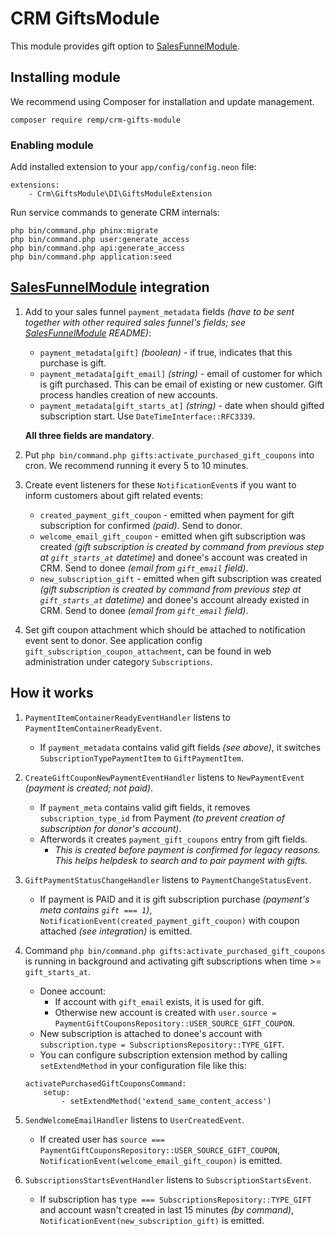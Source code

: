 # CRM GiftsModule


This module provides gift option to [SalesFunnelModule].


## Installing module

We recommend using Composer for installation and update management.

```shell
composer require remp/crm-gifts-module
```


### Enabling module

Add installed extension to your `app/config/config.neon` file:

```neon
extensions:
	- Crm\GiftsModule\DI\GiftsModuleExtension
```

Run service commands to generate CRM internals:

```
php bin/command.php phinx:migrate
php bin/command.php user:generate_access
php bin/command.php api:generate_access
php bin/command.php application:seed
```


## [SalesFunnelModule] integration

1. Add to your sales funnel `payment_metadata` fields _(have to be sent together with other required sales funnel's fields; see [SalesFunnelModule] README)_:
   - `payment_metadata[gift]` _(boolean)_ - if true, indicates that this purchase is gift.
   - `payment_metadata[gift_email]` _(string)_ - email of customer for which is gift purchased. This can be email of existing or new customer. Gift process handles creation of new accounts.
   - `payment_metadata[gift_starts_at]` _(string)_ - date when should gifted subscription start. Use `DateTimeInterface::RFC3339`.

   **All three fields are mandatory**.

2. Put `php bin/command.php gifts:activate_purchased_gift_coupons` into cron. We recommend running it every 5 to 10 minutes.

3. Create event listeners for these `NotificationEvent`s if you want to inform customers about gift related events:
   - `created_payment_gift_coupon` - emitted when payment for gift subscription for confirmed _(paid)_. Send to donor.
   - `welcome_email_gift_coupon` - emitted when gift subscription was created _(gift subscription is created by command from previous step at `gift_starts_at` datetime)_ and donee's account was created in CRM. Send to donee _(email from `gift_email` field)_.
   - `new_subscription_gift` - emitted when gift subscription was created _(gift subscription is created by command from previous step at `gift_starts_at` datetime)_ and donee's account already existed in CRM. Send to donee _(email from `gift_email` field)_.

4. Set gift coupon attachment which should be attached to notification event sent to donor. See application config `gift_subscription_coupon_attachment`, can be found in web administration under category `Subscriptions`.


## How it works

1. `PaymentItemContainerReadyEventHandler` listens to `PaymentItemContainerReadyEvent`.
   - If `payment_metadata` contains valid gift fields _(see above)_, it switches `SubscriptionTypePaymentItem` to `GiftPaymentItem`.

2. `CreateGiftCouponNewPaymentEventHandler` listens to `NewPaymentEvent` _(payment is created; not paid)_.
   - If `payment_meta` contains valid gift fields, it removes `subscription_type_id` from Payment _(to prevent creation of subscription for donor's account)_.
   - Afterwords it creates `payment_gift_coupons` entry from gift fields.
      - _This is created before payment is confirmed for legacy reasons. This helps helpdesk to search and to pair payment with gifts._

3. `GiftPaymentStatusChangeHandler` listens to `PaymentChangeStatusEvent`.
   - If payment is PAID and it is gift subscription purchase _(payment's meta contains `gift === 1`)_, `NotificationEvent(created_payment_gift_coupon)` with coupon attached _(see integration)_ is emitted.

4. Command `php bin/command.php gifts:activate_purchased_gift_coupons` is running in background and activating gift subscriptions when time >= `gift_starts_at`.
   - Donee account:
      - If account with `gift_email` exists, it is used for gift.
      - Otherwise new account is created with `user.source = PaymentGiftCouponsRepository::USER_SOURCE_GIFT_COUPON`.
   - New subscription is attached to donee's account with `subscription.type = SubscriptionsRepository::TYPE_GIFT`.
   - You can configure subscription extension method by calling `setExtendMethod` in your configuration file like this:
	```neon
	activatePurchasedGiftCouponsCommand:
		setup:
			- setExtendMethod('extend_same_content_access')
	```

5. `SendWelcomeEmailHandler` listens to `UserCreatedEvent`.
   - If created user has `source === PaymentGiftCouponsRepository::USER_SOURCE_GIFT_COUPON`, `NotificationEvent(welcome_email_gift_coupon)` is emitted.

6. `SubscriptionsStartsEventHandler` listens to `SubscriptionStartsEvent`.
   - If subscription has `type === SubscriptionsRepository::TYPE_GIFT` and account wasn't created in last 15 minutes _(by command)_, `NotificationEvent(new_subscription_gift)` is emitted.


[SalesFunnelModule]: https://github.com/remp2020/crm-salesfunnel-module/
